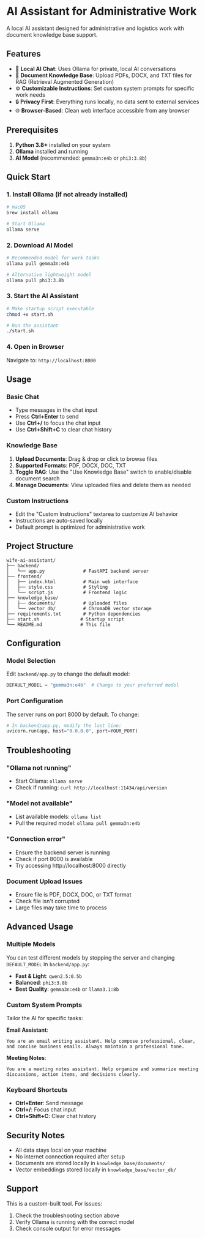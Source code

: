 # AI Assistant for Administrative Work

A local AI assistant designed for administrative and logistics work with document knowledge base support.

## Features

- 🤖 **Local AI Chat**: Uses Ollama for private, local AI conversations
- 📄 **Document Knowledge Base**: Upload PDFs, DOCX, and TXT files for RAG (Retrieval Augmented Generation)
- ⚙️ **Customizable Instructions**: Set custom system prompts for specific work needs
- 🔒 **Privacy First**: Everything runs locally, no data sent to external services
- 🌐 **Browser-Based**: Clean web interface accessible from any browser

## Prerequisites

1. **Python 3.8+** installed on your system
2. **Ollama** installed and running
3. **AI Model** (recommended: `gemma3n:e4b` or `phi3:3.8b`)

## Quick Start

### 1. Install Ollama (if not already installed)
```bash
# macOS
brew install ollama

# Start Ollama
ollama serve
```

### 2. Download AI Model
```bash
# Recommended model for work tasks
ollama pull gemma3n:e4b

# Alternative lightweight model
ollama pull phi3:3.8b
```

### 3. Start the AI Assistant
```bash
# Make startup script executable
chmod +x start.sh

# Run the assistant
./start.sh
```

### 4. Open in Browser
Navigate to: `http://localhost:8000`

## Usage

### Basic Chat
- Type messages in the chat input
- Press **Ctrl+Enter** to send
- Use **Ctrl+/** to focus the chat input
- Use **Ctrl+Shift+C** to clear chat history

### Knowledge Base
1. **Upload Documents**: Drag & drop or click to browse files
2. **Supported Formats**: PDF, DOCX, DOC, TXT
3. **Toggle RAG**: Use the "Use Knowledge Base" switch to enable/disable document search
4. **Manage Documents**: View uploaded files and delete them as needed

### Custom Instructions
- Edit the "Custom Instructions" textarea to customize AI behavior
- Instructions are auto-saved locally
- Default prompt is optimized for administrative work

## Project Structure

```
wife-ai-assistant/
├── backend/
│   └── app.py              # FastAPI backend server
├── frontend/
│   ├── index.html          # Main web interface
│   ├── style.css           # Styling
│   └── script.js           # Frontend logic
├── knowledge_base/
│   ├── documents/          # Uploaded files
│   └── vector_db/          # ChromaDB vector storage
├── requirements.txt        # Python dependencies
├── start.sh               # Startup script
└── README.md              # This file
```

## Configuration

### Model Selection
Edit `backend/app.py` to change the default model:
```python
DEFAULT_MODEL = "gemma3n:e4b"  # Change to your preferred model
```

### Port Configuration
The server runs on port 8000 by default. To change:
```python
# In backend/app.py, modify the last line:
uvicorn.run(app, host="0.0.0.0", port=YOUR_PORT)
```

## Troubleshooting

### "Ollama not running"
- Start Ollama: `ollama serve`
- Check if running: `curl http://localhost:11434/api/version`

### "Model not available"
- List available models: `ollama list`
- Pull the required model: `ollama pull gemma3n:e4b`

### "Connection error"
- Ensure the backend server is running
- Check if port 8000 is available
- Try accessing http://localhost:8000 directly

### Document Upload Issues
- Ensure file is PDF, DOCX, DOC, or TXT format
- Check file isn't corrupted
- Large files may take time to process

## Advanced Usage

### Multiple Models
You can test different models by stopping the server and changing `DEFAULT_MODEL` in `backend/app.py`:

- **Fast & Light**: `qwen2.5:0.5b`
- **Balanced**: `phi3:3.8b`
- **Best Quality**: `gemma3n:e4b` or `llama3.1:8b`

### Custom System Prompts
Tailor the AI for specific tasks:

**Email Assistant**:
```
You are an email writing assistant. Help compose professional, clear, and concise business emails. Always maintain a professional tone.
```

**Meeting Notes**:
```
You are a meeting notes assistant. Help organize and summarize meeting discussions, action items, and decisions clearly.
```

### Keyboard Shortcuts
- **Ctrl+Enter**: Send message
- **Ctrl+/**: Focus chat input
- **Ctrl+Shift+C**: Clear chat history

## Security Notes

- All data stays local on your machine
- No internet connection required after setup
- Documents are stored locally in `knowledge_base/documents/`
- Vector embeddings stored locally in `knowledge_base/vector_db/`

## Support

This is a custom-built tool. For issues:
1. Check the troubleshooting section above
2. Verify Ollama is running with the correct model
3. Check console output for error messages